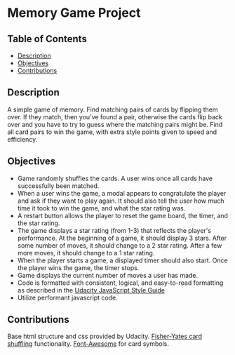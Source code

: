 # Memory Game Project


## Table of Contents

* [Description](#description)
* [Objectives](#objectives)
* [Contributions](#contributions)


## Description

A simple game of memory. Find matching pairs of cards by flipping them over. If they match, then you've found a pair, otherwise the cards flip back over and you have to try to guess where the matching pairs might be. Find all card pairs to win the game, with extra style points given to speed and efficiency.

## Objectives

+ Game randomly shuffles the cards. A user wins once all cards have successfully been matched.
+ When a user wins the game, a modal appears to congratulate the player and ask if they want to play again. It should also tell the user how much time it took to win the game, and what the star rating was.
+ A restart button allows the player to reset the game board, the timer, and the star rating.
+ The game displays a star rating (from 1-3) that reflects the player's performance. At the beginning of a game, it should display 3 stars. After some number of moves, it should change to a 2 star rating. After a few more moves, it should change to a 1 star rating.
+ When the player starts a game, a displayed timer should also start. Once the player wins the game, the timer stops.
+ Game displays the current number of moves a user has made.
+ Code is formatted with consistent, logical, and easy-to-read formatting as described in the [Udacity JavaScript Style Guide](http://udacity.github.io/frontend-nanodegree-styleguide/javascript.html)
+ Utilize performant javascript code.

## Contributions

Base html structure and css provided by Udacity.
[Fisher-Yates card shuffling](https://bost.ocks.org/mike/shuffle/) functionality.
[Font-Awesome](https://fontawesome.com/) for card symbols.
